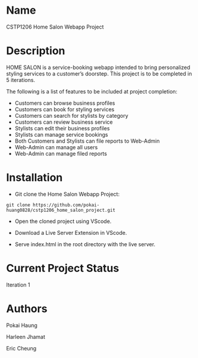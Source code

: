 # Name 

CSTP1206 Home Salon Webapp Project 

# Description

HOME SALON is a service-booking webapp intended to bring personalized styling services to a customer’s doorstep. This project is to be completed in 5 iterations. 

The following is a list of features to be included at project completion:

- Customers can browse business profiles
- Customers can book for styling services
- Customers can search for stylists by category
- Customers can review business service
- Stylists can edit their business profiles
- Stylists can manage service bookings
- Both Customers and Stylists can file reports to Web-Admin
- Web-Admin can manage all users
- Web-Admin can manage filed reports

# Installation

* Git clone the Home Salon Webapp Project:

`git clone https://github.com/pokai-huang0828/cstp1206_home_salon_project.git`

* Open the cloned project using VScode.

* Download a Live Server Extension in VScode.

* Serve index.html in the root directory with the live server. 

# Current Project Status

Iteration 1

# Authors

Pokai Haung

Harleen Jhamat

Eric Cheung
